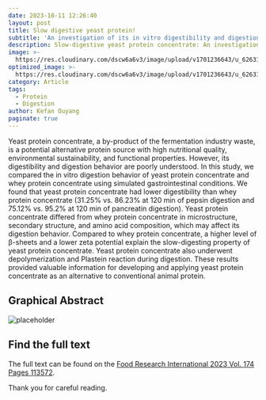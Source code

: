 ```yaml
---
date: 2023-10-11 12:26:40
layout: post
title: Slow digestive yeast protein!
subtitle: 'An investigation of its in vitro digestibility and digestion behavior.'
description: Slow-digestive yeast protein concentrate: An investigation of its in vitro digestibility and digestion behavior.
image: >-
  https://res.cloudinary.com/dscw6a6v3/image/upload/v1701236643/u_626314492_4216707123_fm_253_fmt_auto_app_138_f_JPEG_pl9dti.jpg
optimized_image: >-
  https://res.cloudinary.com/dscw6a6v3/image/upload/v1701236643/u_626314492_4216707123_fm_253_fmt_auto_app_138_f_JPEG_pl9dti.jpg
category: Article
tags:
  - Protein
  - Digestion
author: Kefan Ouyang
paginate: true
---
```

Yeast protein concentrate, a by-product of the fermentation industry waste, is a potential alternative protein source with high nutritional quality, environmental sustainability, and functional properties. However, its digestibility and digestion behavior are poorly understood. In this study, we compared the in vitro digestion behavior of yeast protein concentrate and whey protein concentrate using simulated gastrointestinal conditions. We found that yeast protein concentrate had lower digestibility than whey protein concentrate (31.25% vs. 86.23% at 120 min of pepsin digestion and 75.12% vs. 95.2% at 120 min of pancreatin digestion). Yeast protein concentrate differed from whey protein concentrate in microstructure, secondary structure, and amino acid composition, which may affect its digestion behavior. Compared to whey protein concentrate, a higher level of β-sheets and a lower zeta potential explain the slow-digesting property of yeast protein concentrate. Yeast protein concentrate also underwent depolymerization and Plastein reaction during digestion. These results provided valuable information for developing and applying yeast protein concentrate as an alternative to conventional animal protein.

## Graphical Abstract

   ![placeholder](https://res.cloudinary.com/dscw6a6v3/image/upload/v1701236795/1-s2.0-S0963996923011201-ga1_lrg_dwqsra.jpg)
  
## Find the full text

The full text can be found on the [Food Research International 2023 Vol. 174 Pages 113572](https://doi.org/10.1016/j.foodres.2023.113572).

Thank you for careful reading.









